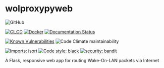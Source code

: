 # wolproxypyweb
![GitHub](https://img.shields.io/github/license/bateman/wolproxypyweb)

[![CI_CD](https://github.com/bateman/wolproxypyweb/actions/workflows/CI_CD.yml/badge.svg)](https://github.com/bateman/wolproxypyweb/actions/workflows/CI_CD.yml)
[![Docker](https://img.shields.io/docker/cloud/build/bateman/wolproxypy?label=Docker&style=flat)](https://hub.docker.com/r/bateman/wolproxypyweb/builds)
[![Documentation Status](https://readthedocs.org/projects/wolproxypy/badge/?version=latest)](https://wolproxypyweb.readthedocs.io/en/latest/?badge=latest)

[![Known Vulnerabilities](https://snyk.io/test/github/bateman/wolproxypyweb/badge.svg)](https://snyk.io/test/github/bateman/wolproxypyweb)
![Code Climate maintainability](https://img.shields.io/codeclimate/maintainability/bateman/wolproxypyweb)

[![Imports: isort](https://img.shields.io/badge/%20imports-isort-%231674b1?style=flat&labelColor=ef8336)](https://pycqa.github.io/isort/)
[![Code style: black](https://img.shields.io/badge/code%20style-black-000000.svg)](https://github.com/psf/black)
[![security: bandit](https://img.shields.io/badge/security-bandit-yellow.svg)](https://github.com/PyCQA/bandit)

A Flask, responsive web app for routing Wake-On-LAN packets via Internet
